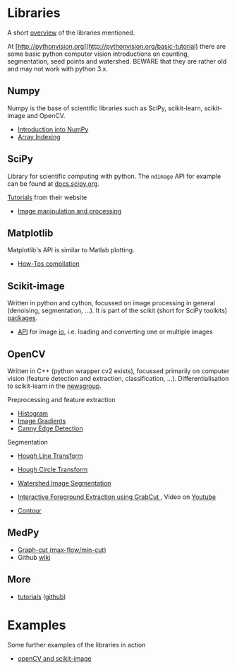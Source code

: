 
# Libraries

A short [overview](http://www.pyimagesearch.com/2014/01/12/my-top-9-favorite-python-libraries-for-building-image-search-engines/) of the libraries mentioned.

At [http://pythonvision.org](http://pythonvision.org/basic-tutorial) there are some basic python computer vision introductions on counting, segmentation, seed points and watershed. BEWARE that they are rather old and may not work with python 3.x.
## Numpy
Numpy is the base of scientific libraries such as SciPy, scikit-learn, scikit-image and OpenCV. 

- [Introduction into NumPy](http://www.python-course.eu/numpy.php)
- [Array Indexing](http://docs.scipy.org/doc/numpy/reference/arrays.indexing.html)

## SciPy
Library for scientific computing with python. The `ndimage` API for example can be found at [docs.scipy.org](http://docs.scipy.org/doc/scipy-0.14.0/reference/ndimage.html).

[Tutorials](http://scipy-lectures.github.io/advanced/index.html) from their website
- [Image manipulation and processing](http://scipy-lectures.github.io/advanced/image_processing/)

## Matplotlib
Matplotlib's API is similar to Matlab plotting.

- [How-Tos compilation](http://matplotlib.org/faq/howto_faq.html)

## Scikit-image
Written in python and cython, focussed on image processing in general (denoising, segmentation, ...).
It is part of the scikit (short for SciPy toolkits) [packages](http://scikits.appspot.com/scikits).

- [API](http://scikit-image.org/docs/dev/api/api.html) for image [io](http://scikit-image.org/docs/dev/api/skimage.io.html), i.e. loading and converting one or multiple images

## OpenCV
Written in C++ (python wrapper cv2 exists), focussed primarily on computer vision (feature detection and extraction, classification, ...). Differentialisation to scikit-learn in the [newsgroup](https://groups.google.com/forum/#!topic/scikit-image/IKp_odGWwlE).

Preprocessing and feature extraction
- [Histogram](http://opencv-python-tutroals.readthedocs.org/en/latest/py_tutorials/py_imgproc/py_histograms/py_table_of_contents_histograms/py_table_of_contents_histograms.html#table-of-content-histograms)
- [Image Gradients](http://opencv-python-tutroals.readthedocs.org/en/latest/py_tutorials/py_imgproc/py_gradients/py_gradients.html)
- [Canny Edge Detection](http://opencv-python-tutroals.readthedocs.org/en/latest/py_tutorials/py_imgproc/py_canny/py_canny.html)

Segmentation
- [Hough Line Transform](http://opencv-python-tutroals.readthedocs.org/en/latest/py_tutorials/py_imgproc/py_houghlines/py_houghlines.html)
- [Hough Circle Transform](http://opencv-python-tutroals.readthedocs.org/en/latest/py_tutorials/py_imgproc/py_houghcircles/py_houghcircles.html)

- [Watershed Image Segmentation](http://opencv-python-tutroals.readthedocs.org/en/latest/py_tutorials/py_imgproc/py_watershed/py_watershed.html)
- [Interactive Foreground Extraction using GrabCut ](http://opencv-python-tutroals.readthedocs.org/en/latest/py_tutorials/py_imgproc/py_grabcut/py_grabcut.html), Video on [Youtube](http://www.youtube.com/watch?v=kAwxLTDDAwU)
- [Contour](http://opencv-python-tutroals.readthedocs.org/en/latest/py_tutorials/py_imgproc/py_contours/py_table_of_contents_contours/py_table_of_contents_contours.html#table-of-content-contours)

## MedPy

- [Graph-cut (max-flow/min-cut)](http://pythonhosted.org/MedPy/graphcut.html)
- Github [wiki](https://github.com/loli/medpy/wiki/Basic-image-manipulation)

## More
- [tutorials](http://opencv-python-tutroals.readthedocs.org/en/latest/py_tutorials/py_imgproc/py_table_of_contents_imgproc/py_table_of_contents_imgproc.html) ([github](https://github.com/abidrahmank/OpenCV2-Python-Tutorials/tree/master/source/py_tutorials/py_imgproc))

# Examples
Some further examples of the libraries in action

- [openCV and scikit-image](http://dimitri-christodoulou.blogspot.de/2014/04/mixing-opencv-and-scikit-image.html)
